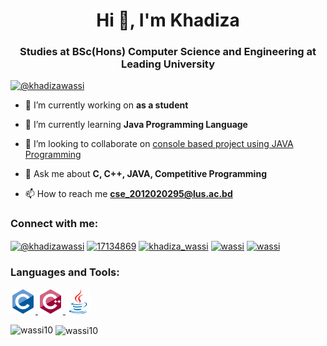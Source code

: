<h1 align="center">Hi 👋, I'm Khadiza</h1>
<h3 align="center">Studies at BSc(Hons) Computer Science and Engineering at Leading University</h3>

<p align="left"> <a href="https://twitter.com/@khadizawassi" target="blank"><img src="https://img.shields.io/twitter/follow/@khadizawassi?logo=twitter&style=for-the-badge" alt="@khadizawassi" /></a> </p>

- 🔭 I’m currently working on **as a student**

- 🌱 I’m currently learning **Java Programming Language**

- 👯 I’m looking to collaborate on [console based project using JAVA Programming](https://github.com/sajjad-njr/CodersStrike)

- 💬 Ask me about **C, C++, JAVA, Competitive Programming**

- 📫 How to reach me **cse_2012020295@lus.ac.bd**

<h3 align="left">Connect with me:</h3>
<p align="left">
<a href="https://twitter.com/@khadizawassi" target="blank"><img align="center" src="https://raw.githubusercontent.com/rahuldkjain/github-profile-readme-generator/master/src/images/icons/Social/twitter.svg" alt="@khadizawassi" height="30" width="40" /></a>
<a href="https://stackoverflow.com/users/17134869" target="blank"><img align="center" src="https://raw.githubusercontent.com/rahuldkjain/github-profile-readme-generator/master/src/images/icons/Social/stack-overflow.svg" alt="17134869" height="30" width="40" /></a>
<a href="https://instagram.com/khadiza_wassi" target="blank"><img align="center" src="https://raw.githubusercontent.com/rahuldkjain/github-profile-readme-generator/master/src/images/icons/Social/instagram.svg" alt="khadiza_wassi" height="30" width="40" /></a>
<a href="https://www.codechef.com/users/wassi" target="blank"><img align="center" src="https://cdn.jsdelivr.net/npm/simple-icons@3.1.0/icons/codechef.svg" alt="wassi" height="30" width="40" /></a>
<a href="https://codeforces.com/profile/wassi" target="blank"><img align="center" src="https://cdn.jsdelivr.net/npm/simple-icons@3.0.1/icons/codeforces.svg" alt="wassi" height="30" width="40" /></a>
</p>

<h3 align="left">Languages and Tools:</h3>
<p align="left"> <a href="https://www.cprogramming.com/" target="_blank"> <img src="https://raw.githubusercontent.com/devicons/devicon/master/icons/c/c-original.svg" alt="c" width="40" height="40"/> </a> <a href="https://www.w3schools.com/cpp/" target="_blank"> <img src="https://raw.githubusercontent.com/devicons/devicon/master/icons/cplusplus/cplusplus-original.svg" alt="cplusplus" width="40" height="40"/> </a> <a href="https://www.java.com" target="_blank"> <img src="https://raw.githubusercontent.com/devicons/devicon/master/icons/java/java-original.svg" alt="java" width="40" height="40"/> </a> </p>

<p><img align="left" src="https://github-readme-stats.vercel.app/api/top-langs?username=wassi10&show_icons=true&locale=en&layout=compact" alt="wassi10" /></p>

<p>&nbsp;<img align="center" src="https://github-readme-stats.vercel.app/api?username=wassi10&show_icons=true&locale=en" alt="wassi10" /></p>
